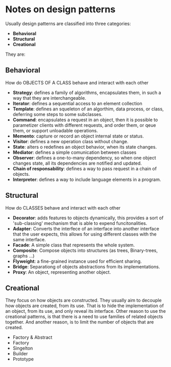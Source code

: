 # Notes on design patterns

Usually design patterns are classified into three categories:

- **Behavioral** 
- **Structural**
- **Creational**


They are:

## Behavioral

How do OBJECTS OF A CLASS behave and interact with each other

- **Strategy**: defines a family of algorithms, encapsulates them, in such a way that they are interchangeable.
- **Iterator**: defines a sequential access to an element collection
- **Template**: defines an squeleton of an algorthim, data process, or class, deferring some steps to some subclasses.
- **Command**: encapsulates a request in an object, then it is possible to parametizer clients with different requests, and order them, or qeue them, or support unloadable operations.
- **Memento**: capture or record an object internal state or status.
- **Visitor**: defines a new operation class without change.
- **State**: alters o redefines an object behavior, when its state changes.
- **Mediator**: defines a simple comunication between classes
- **Observer**: defines a one-to-many dependency, so when one object changes state, all its dependencies are notified and updated.
- **Chain of responsability**: defines a way to pass request in a chain of objects.
- **Interpreter**: defines a way to include language elements in a program.

## Structural

How do CLASSES behave and interact with each other

- **Decorator**: adds features to objects dynamically, this provides a sort of 'sub-classing' mechanism that is able to expend funcitonalities.
- **Adapter**: Converts the interfece of an interface into another interface that the user expects, this allows for using different classes with the same interface.
- **Facade**: A simple class that represents the whole system.
- **Composite**: Compose objects into structures (as trees, Binary-trees, graphs ...)
- **Flyweight**: a fine-grained instance used for efficient sharing.
- **Bridge**: Separationg of objects abstractions from its implementations.
- **Proxy**: An object, representing another object.

## Creational

They focus on how objects are constructed. They usually aim to decouple how objects are created, from its use. That is to hide the 
implementation of an object, from its use, and only reveal its interface. Other reason to use the creational patterns, is that
there is a need to use families of related objects together. And another reason, is to limit the number of objects that are created.



- Factory & Abstract
- Factory
- Singelton
- Builder
- Prototype



